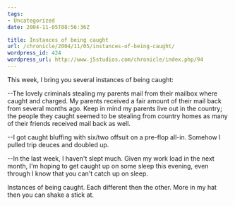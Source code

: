 ```yaml
---
tags:
- Uncategorized
date: 2004-11-05T08:56:36Z

title: Instances of being caught
url: /chronicle/2004/11/05/instances-of-being-caught/
wordpress_id: 424
wordpress_url: http://www.j5studios.com/chronicle/index.php/94
---
```


This week, I bring you several instances of being caught:


--The lovely criminals stealing my parents mail from their mailbox where caught and charged.  My parents received a fair amount of their mail back from several months ago.  Keep in mind my parents live out in the country; the people they caught seemed to be stealing from country homes as many of their friends received mail back as well.


--I got caught bluffing with six/two offsuit on a pre-flop all-in.  Somehow I pulled trip deuces and doubled up.


--In the last week, I haven't slept much.  Given my work load in the next month, I'm hoping to get caught up on some sleep this evening, even through I know that you can't catch up on sleep.


Instances of being caught.  Each different then the other. More in my hat then you can shake a stick at.


